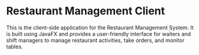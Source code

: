 # Restaurant Management Client
This is the client-side application for the Restaurant Management System. It is built using JavaFX and provides a user-friendly interface for waiters and shift managers to manage restaurant activities, take orders, and monitor tables.
